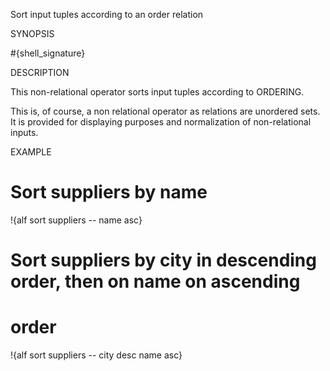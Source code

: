 
Sort input tuples according to an order relation

SYNOPSIS

  #{shell_signature}

DESCRIPTION

This non-relational operator sorts input tuples according to ORDERING. 

This is, of course, a non relational operator as relations are unordered 
sets. It is provided for displaying purposes and normalization of 
non-relational inputs.

EXAMPLE

  # Sort suppliers by name
  !{alf sort suppliers -- name asc}

  # Sort suppliers by city in descending order, then on name on ascending 
  # order
  !{alf sort suppliers -- city desc name asc}

